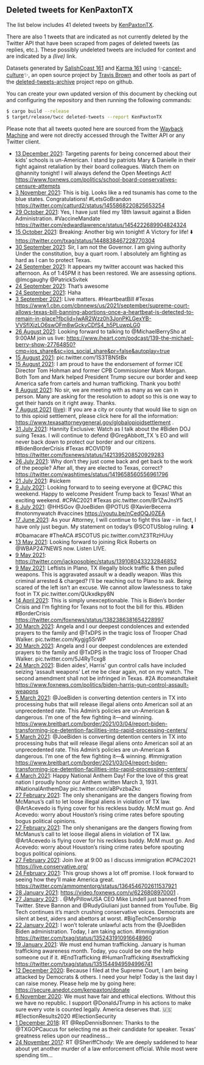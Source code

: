 ## Deleted tweets for KenPaxtonTX

The list below includes 41 deleted tweets by
[KenPaxtonTX](https://twitter.com/KenPaxtonTX).

There are also 1 tweets that are indicated as not currently
deleted by the Twitter API that have been scraped from pages of deleted tweets (as replies, etc.).
These possibly undeleted tweets are included for context and are indicated by a _(live)_ link.


Datasets generated by [SalishCoast 161](https://twitter.com/SalishCoastA) and [Karma 161](https://twitter.com/KarmaOneSixOne)
using ✨[cancel-culture](https://github.com/travisbrown/cancel-culture)✨, an open source project by [Travis Brown](https://twitter.com/travisbrown) 
and other tools as part of the [deleted-tweets-archive](https://github.com/salcoast/deleted-tweets-archive/) project repo on github.

You can create your own updated version of this document by checking out and configuring the
repository and then running the following commands:

```bash
$ cargo build --release
$ target/release/twcc deleted-tweets --report KenPaxtonTX
```

Please note that all tweets quoted here are sourced from the
[Wayback Machine](https://web.archive.org) and were not directly accessed through the Twitter API or
any Twitter client.

* [13 December 2021](https://web.archive.org/web/20211213213350/https://twitter.com/KenPaxtonTX/status/1470506912198320134): Targeting parents for being concerned about their kids’ schools is un-American. I stand by patriots Mary & Danielle in their fight against retaliation by their board colleagues. Watch them on  @hannity  tonight!  I will always defend the Open Meetings Act! https://www.foxnews.com/politics/school-board-conservatives-censure-attempts
* [ 3 November 2021](https://web.archive.org/web/20211103124017/https://twitter.com/KenPaxtonTX/status/1455877420993716236): This is big. Looks like a red tsunamis has come to the blue states. Congratulations!  #LetsGoBrandon  https://twitter.com/catturd2/status/1455868220825653254
* [29 October 2021](https://web.archive.org/web/20211029232205/https://twitter.com/KenPaxtonTX/status/1454227033966395393): Yes, I have just filed my 18th lawsuit against a Biden Administration.  #VaccineMandate  https://twitter.com/edwardlawrence/status/1454222689904824324
* [15 October 2021](https://web.archive.org/web/20211015023747/https://twitter.com/KenPaxtonTX/status/1448840460492066818): Breaking: Another big win tonight! A Victory for life! ⬇️ https://twitter.com/txag/status/1448838467228770304
* [30 September 2021](https://web.archive.org/web/20210930235846/https://twitter.com/KenPaxtonTX/status/1443727029174669316): Sir, I am not the Governor. I am giving authority Under the constitution, buy a quart room. I absolutely am fighting as hard as I can to protect Texas.
* [24 September 2021](https://web.archive.org/web/20210924184712/https://twitter.com/KenPaxtonTX/status/1441474270828302336): It appears my twitter account was hacked this afternoon. As of 1:45PM it has been restored. We are assessing options.  @lmcgaughy   @PatrickSvitek
* [24 September 2021](https://web.archive.org/web/20210924181732/https://twitter.com/KenPaxtonTX/status/1441466791558062081): That’s awesome
* [24 September 2021](https://web.archive.org/web/20210924181720/https://twitter.com/KenPaxtonTX/status/1441466767868514304): Haha
* [ 3 September 2021](https://web.archive.org/web/20210903020226/https://twitter.com/KenPaxtonTX/status/1433611185765638149): Live matters.  #HeartbeatBill   #Texas  https://www1.cbn.com/cbnnews/us/2021/september/supreme-court-allows-texas-bill-banning-abortions-once-a-heartbeat-is-detected-to-remain-in-place?fbclid=IwAR2Wzz0h3JonPKLGexYB-VVSfIXjzLO6swOFm8wGckyCDfS4_h5PLuwpLG0
* [26 August 2021](https://web.archive.org/web/20210826134635/https://twitter.com/KenPaxtonTX/status/1430885872665305089): Looking forward to talking to  @MichaelBerrySho  at 9:00AM join us live: https://www.iheart.com/podcast/139-the-michael-berry-show-27764850?cmp=ios_share&sc=ios_social_share&pr=false&autoplay=true
* [15 August 2021](https://web.archive.org/web/20210815170423/https://twitter.com/KenPaxtonTX/status/1426950098534248458): pic.twitter.com/1S3TBN5tBx
* [15 August 2021](https://web.archive.org/web/20210815170423/https://twitter.com/KenPaxtonTX/status/1426950098534248458): I am proud to have the endorsement of former ICE Director Tom Hohman and former CPB Commissioner Mark Morgan.  Both Tom and Mark helped President Trump secure our border and keep America safe from cartels and human trafficking.  Thank you both!
* [ 8 August 2021](https://web.archive.org/web/20210808225147/https://twitter.com/KenPaxtonTX/status/1424503617571143684): No sir, we are meeting with as many as we can in person. Many are asking for the resolution to adopt so this is one way to get their hands on it right away. Thanks.
* [ 7 August 2021](https://web.archive.org/web/20210808225147/https://twitter.com/KenPaxtonTX/status/1424503617571143684) ([live](https://twitter.com/KenPaxtonTX/status/1424002871163592708)): If you are a city or county that would like to sign on to this opioid settlement, please click here for all the information:  https://www.texasattorneygeneral.gov/globalopioidsettlement .
* [31 July 2021](https://web.archive.org/web/20210731142020/https://twitter.com/KenPaxtonTX/status/1421475731058700295): Hannity Exclusive: Watch as I talk about the  #Biden  DOJ suing Texas. I will continue to defend  @GregAbbott_TX ’s EO and will never back down to protect our border and our citizens.  #BidenBorderCrisis   #Texas   #COVID19  https://twitter.com/foxnews/status/1421395208520929283
* [26 July 2021](https://web.archive.org/web/20210726141438/https://twitter.com/KenPaxtonTX/status/1419662396864573443): Why don’t they just come back and get back to the work of the people? After all, they are elected to Texas, correct? https://twitter.com/washtimes/status/1419658560556961796
* [21 July 2021](https://web.archive.org/web/20210721132248/https://twitter.com/KenPaxtonTX/status/1417837234766716929): #sickem
* [ 9 July 2021](https://web.archive.org/web/20210709093117/https://twitter.com/KenPaxtonTX/status/1413430468716994560): Looking forward to to seeing everyone at  @CPAC  this weekend. Happy to welcome President Trump back to Texas! What an exciting weekend.  #CPAC2021   #Texas  pic.twitter.com/Br1ZwJnsY5
* [ 8 July 2021](https://web.archive.org/web/20210708185600/https://twitter.com/KenPaxtonTX/status/1413210232298299396): @HHSGov   @JoeBiden   @POTUS   @XavierBecerra   #notonmywatch   #vaccines  https://youtu.be/nCedOQJ0ZEA
* [17 June 2021](https://web.archive.org/web/20210617174908/https://twitter.com/KenPaxtonTX/status/1405583015749824517): As your Attorney, I will  continue to fight this law - in fact, I have only just begun. My statement on today’s  @SCOTUSblog  ruling. ⬇️  #Obamacare    #TheACA   #SCOTUS  pic.twitter.com/tZ3TRzHUuy
* [13 May 2021](https://web.archive.org/web/20210513200009/https://twitter.com/KenPaxtonTX/status/1392932610599436296): Looking forward to joining Rick Roberts on  @WBAP247NEWS  now. Listen LIVE.
* [ 9 May 2021](https://web.archive.org/web/20210509201105/https://twitter.com/KenPaxtonTX/status/1391483765113884672): https://twitter.com/jackposobiec/status/1391080433232846852
* [ 9 May 2021](https://web.archive.org/web/20210509200044/https://twitter.com/KenPaxtonTX/status/1391482293030690816): Leftists in Plano, TX illegally block traffic & then pulled weapons. This is aggravated assault w a deadly weapon. Was this criminal arrested & charged? I’ll be reaching out to Plano to ask. Being scared of the left isn’t an excuse. We cannot allow lawlessness to take foot in TX pic.twitter.com/QUkxdkpy8N
* [14 April 2021](https://web.archive.org/web/20210414173650/https://twitter.com/KenPaxtonTX/status/1382387241578758144): This is simply unexceptionable. This is Biden’s border Crisis and I’m fighting for Texans not to foot the bill for this.  #Biden   #BorderCrisis  https://twitter.com/foxnews/status/1382386381654228997
* [30 March 2021](https://web.archive.org/web/20210330234227/https://twitter.com/KenPaxtonTX/status/1377043050275471361): Angela and I our deepest condolences and extended prayers to the family and  @TxDPS  in the tragic loss of Trooper Chad Walker. pic.twitter.com/Kygjg5SrWP
* [30 March 2021](https://web.archive.org/web/20210330224751/https://twitter.com/KenPaxtonTX/status/1377029725680459780): Angela and I our deepest condolences are extended prayers to the family and  @TxDPS  in the tragic loss of Trooper Chad Walker. pic.twitter.com/5J4RyTcxg8
* [24 March 2021](https://web.archive.org/web/20210324173339/https://twitter.com/KenPaxtonTX/status/1374776402852073477): Biden aides', Harris' gun control calls have included seizing 'assault weapons' Let me be clear again, not on my watch. The second amendment shall not be infringed in Texas.  #2A   #comeandtakeit  https://www.foxnews.com/politics/biden-harris-gun-control-assault-weapons
* [ 5 March 2021](https://web.archive.org/web/20210305215000/https://twitter.com/KenPaxtonTX/status/1367955550084997126): @JoeBiden  is converting detention centers in TX into processing hubs that will release illegal aliens onto American soil at an unprecedented rate.   This Admin’s policies are un-American & dangerous. I’m one of the few fighting it—and winning. https://www.breitbart.com/border/2021/03/04/report-biden-transforming-ice-detention-facilities-into-rapid-processing-centers/
* [ 5 March 2021](https://web.archive.org/web/20210305213301/https://twitter.com/KenPaxtonTX/status/1367951161945382912): @JoeBiden  is converting detention centers in TX into processing hubs that will release illegal aliens onto American soil at an unprecedented rate.   This Admin’s policies are un-American & dangerous. I’m one of the few fighting it—& winning.   #Immigration  https://www.breitbart.com/border/2021/03/04/report-biden-transforming-ice-detention-facilities-into-rapid-processing-centers/
* [ 4 March 2021](https://web.archive.org/web/20210304010346/https://twitter.com/KenPaxtonTX/status/1367279381090025479): Happy National Anthem Day! For the love of this great nation I proudly honor our Anthem written March 3, 1931.  #NationalAnthemDay  pic.twitter.com/aBPvzbaZkc
* [27 February 2021](https://web.archive.org/web/20210227222757/https://twitter.com/KenPaxtonTX/status/1365790711858233348): The only shenanigans are the dangers flowing from McManus’s call to let loose illegal aliens in violation of TX law.  @ArtAcevedo  is flying cover for his reckless buddy. McM must go. And Acevedo: worry about Houston’s rising crime rates before spouting bogus political opinions.
* [27 February 2021](https://web.archive.org/web/20210227222557/https://twitter.com/KenPaxtonTX/status/1365790255723536385): The only shenanigans are the dangers flowing from McManus’s call to let loose illegal aliens in violation of TX law.  @ArtAcevedo  is flying cover for his reckless buddy. McM must go. And Acevedo: worry about Houston’s rising crime rates before spouting bogus political opinions.
* [27 February 2021](https://web.archive.org/web/20210227142658/https://twitter.com/KenPaxtonTX/status/1365669102338138112): Join live at 9:00 as I discuss immigration  #CPAC2021  https://live.conservative.org/
* [24 February 2021](https://web.archive.org/web/20210224203400/https://twitter.com/KenPaxtonTX/status/1364673191126343680): This group shows a lot off promise. I look forward to seeing how they’ll make America great. https://twitter.com/ammomentorg/status/1364546702611537921
* [28 January 2021](https://web.archive.org/web/20210128055336/https://twitter.com/KenPaxtonTX/status/1354668892011061257): https://video.foxnews.com/v/6226808970001 .
* [27 January 2021](https://web.archive.org/web/20210127002051/https://twitter.com/KenPaxtonTX/status/1354222682536083467): . @MyPillowUSA  CEO Mike Lindell just banned from Twitter.   Steve Bannon and  @RudyGiuliani  just banned from YouTube.   Big Tech continues it’s march crushing conservative voices.   Democrats are silent at best, aiders and abettors at worst.  #BigTechCensorship
* [22 January 2021](https://web.archive.org/web/20210122015141/https://twitter.com/KenPaxtonTX/status/1352433641385811969): I won’t tolerate unlawful acts from the  @JoeBiden  Biden administration. Today, I am taking action.   #Immigration  https://twitter.com/txag/status/1352431910916648960
* [19 January 2021](https://web.archive.org/web/20210119150822/https://twitter.com/KenPaxtonTX/status/1351546819545878529): We must end human trafficking. January is human trafficking awareness month. Today, you could be one the help someone out if it.  #EndTrafficking   #HumanTrafficking   #sextrafficking  https://twitter.com/txag/status/1351544949594996741
* [12 December 2020](https://web.archive.org/web/20201212151300/https://twitter.com/KenPaxtonTX/status/1337776666471505920): Because I filed at the Supreme Court, I am being attacked by Democrats & others. I need your help! Today is the last day I can raise money. Please help me by going here: https://secure.anedot.com/kenpaxton/donate
* [ 6 November 2020](https://web.archive.org/web/20201106190251/https://twitter.com/KenPaxtonTX/status/1324789271203614727): We must have fair and ethical elections. Without this we have no republic. I support  @DonaldJTrump  in his actions to make sure every vote is counted legally. America deserves that. 🇺🇸  #ElectionResults2020   #ElectionSecurity
* [ 1 December 2018](https://web.archive.org/web/20181201214947/https://twitter.com/KenPaxtonTX/status/1068985537820835846): RT @RepDennisBonnen: Thanks to the @TXGOPCaucus for selecting me as their candidate for speaker. Texas’ greatness relies upon our readiness…
* [24 November 2017](https://web.archive.org/web/20171124002541/https://twitter.com/KenPaxtonTX/status/933854097442295809): RT @SheriffChody: We are deeply saddened to hear about yet another murder of a law enforcement official. While most were spending tim… 
